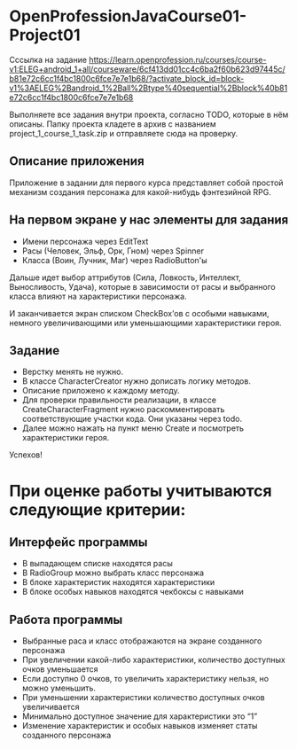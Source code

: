 # OpenProfessionJavaCourse01-Project01

Сссылка на задание https://learn.openprofession.ru/courses/course-v1:ELEG+android_1+all/courseware/6cf413dd01cc4c6ba2f60b623d97445c/b81e72c6cc1f4bc1800c6fce7e7e1b68/?activate_block_id=block-v1%3AELEG%2Bandroid_1%2Ball%2Btype%40sequential%2Bblock%40b81e72c6cc1f4bc1800c6fce7e7e1b68

Выполняете все задания внутри проекта, согласно TODO, которые в нём описаны. Папку проекта кладете в архив с названием project_1_course_1_task.zip и отправляете сюда на проверку.

## Описание приложения
Приложение в задании для первого курса представляет собой простой механизм создания персонажа для какой-нибудь фэнтезийной RPG.

## На первом экране у нас элементы для задания
* Имени персонажа через EditText
* Расы (Человек, Эльф, Орк, Гном) через Spinner
* Класса (Воин, Лучник, Маг) через RadioButton'ы

Дальше идет выбор аттрибутов (Сила, Ловкость, Интеллект, Выносливость, Удача), которые в зависимости от расы и выбранного класса влияют на характеристики персонажа.

И заканчивается экран списком CheckBox’ов с особыми навыками, немного увеличивающими или уменьшающими характеристики героя.

## Задание

* Верстку менять не нужно.
* В классе CharacterCreator нужно дописать логику методов.
* Описание приложено к каждому методу.
* Для проверки правильности реализации, в классе CreateCharacterFragment нужно раскомментировать соответствующие участки кода. Они указаны через todo.
* Далее можно нажать на пункт меню Create и посмотреть характеристики героя.

Успехов!

# При оценке работы учитываются следующие критерии:

## Интерфейс программы

* В выпадающем списке находятся расы
* В RadioGroup можно выбрать класс персонажа
* В блоке характеристик находятся характеристики
* В блоке особых навыков находятся чекбоксы с навыками

## Работа программы

* Выбранные раса и класс отображаются на экране созданного персонажа
* При увеличении какой-либо характеристики, количество доступных очков уменьшается
* Если доступно 0 очков, то увеличить характеристику нельзя, но можно уменьшить.
* При уменьшении характеристики количество доступных очков увеличивается
* Минимально доступное значение для характеристики это “1”
* Изменение характеристик и особых навыков изменяет статы созданного персонажа